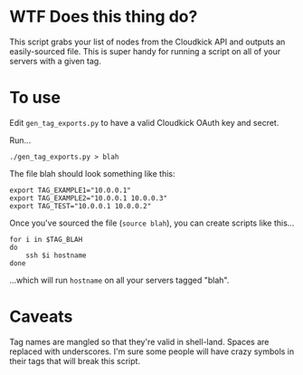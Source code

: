 # WTF Does this thing do? #

This script grabs your list of nodes from the Cloudkick API and outputs an easily-sourced file. This is super handy for running a script on all of your servers with a given tag.

# To use #

Edit `gen_tag_exports.py` to have a valid Cloudkick OAuth key and secret.

Run...

    ./gen_tag_exports.py > blah

The file blah should look something like this:

    export TAG_EXAMPLE1="10.0.0.1"
    export TAG_EXAMPLE2="10.0.0.1 10.0.0.3"
    export TAG_TEST="10.0.0.1 10.0.0.2"

Once you've sourced the file (`source blah`), you can create scripts like this...

    for i in $TAG_BLAH
    do
        ssh $i hostname
    done

...which will run `hostname` on all your servers tagged "blah".

# Caveats #

Tag names are mangled so that they're valid in shell-land. Spaces are replaced with underscores. I'm sure some people will have crazy symbols in their tags that will break this script.